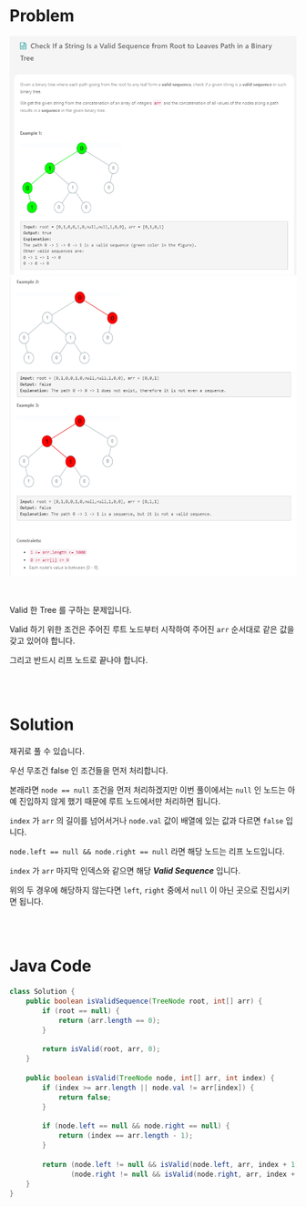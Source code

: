 # Problem

![](../images/30-check-valid-in-a-binary-tree-1.png)
![](../images/30-check-valid-in-a-binary-tree-2.png)

<br>

Valid 한 Tree 를 구하는 문제입니다.

Valid 하기 위한 조건은 주어진 루트 노드부터 시작하여 주어진 `arr` 순서대로 같은 값을 갖고 있어야 합니다.

그리고 반드시 리프 노드로 끝나야 합니다.

<br><br>

# Solution

재귀로 풀 수 있습니다.

우선 무조건 false 인 조건들을 먼저 처리합니다.

본래라면 `node == null` 조건을 먼저 처리하겠지만 이번 풀이에서는 `null` 인 노드는 아예 진입하지 않게 했기 때문에 루트 노드에서만 처리하면 됩니다.

`index` 가 `arr` 의 길이를 넘어서거나 `node.val` 값이 배열에 있는 값과 다르면 `false` 입니다.

`node.left == null && node.right == null` 라면 해당 노드는 리프 노드입니다.

`index` 가 `arr` 마지막 인덱스와 같으면 해당 **_Valid Sequence_** 입니다.

위의 두 경우에 해당하지 않는다면 `left`, `right` 중에서 `null` 이 아닌 곳으로 진입시키면 됩니다.

<br><br>

# Java Code

```java
class Solution {
    public boolean isValidSequence(TreeNode root, int[] arr) {
        if (root == null) {
            return (arr.length == 0);
        }
        
        return isValid(root, arr, 0);
    }
    
    public boolean isValid(TreeNode node, int[] arr, int index) {
        if (index >= arr.length || node.val != arr[index]) {
            return false;
        }
        
        if (node.left == null && node.right == null) {
            return (index == arr.length - 1);
        }
        
        return (node.left != null && isValid(node.left, arr, index + 1)) ||
               (node.right != null && isValid(node.right, arr, index + 1));
    }
}
```